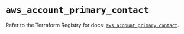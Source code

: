 # `aws_account_primary_contact`

Refer to the Terraform Registry for docs: [`aws_account_primary_contact`](https://registry.terraform.io/providers/hashicorp/aws/5.89.0/docs/resources/account_primary_contact).
